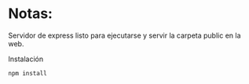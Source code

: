 # Notas:

Servidor de express listo para ejecutarse y servir la carpeta public en la web.

Instalación

```
npm install
```